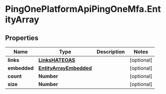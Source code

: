 # PingOnePlatformApiPingOneMfa.EntityArray

## Properties

Name | Type | Description | Notes
------------ | ------------- | ------------- | -------------
**links** | [**LinksHATEOAS**](LinksHATEOAS.md) |  | [optional] 
**embedded** | [**EntityArrayEmbedded**](EntityArrayEmbedded.md) |  | [optional] 
**count** | **Number** |  | [optional] 
**size** | **Number** |  | [optional] 


